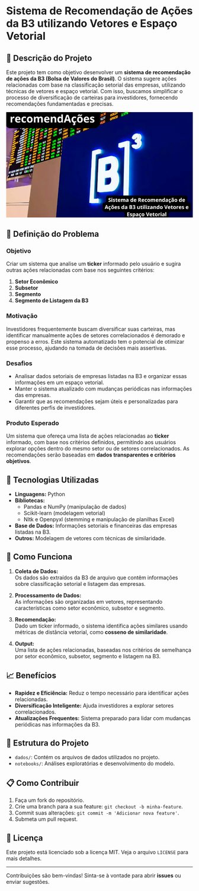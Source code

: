 # Sistema de Recomendação de Ações da B3 utilizando Vetores e Espaço Vetorial

## 📘 Descrição do Projeto

Este projeto tem como objetivo desenvolver um **sistema de recomendação de ações da B3 (Bolsa de Valores do Brasil)**. O sistema sugere ações relacionadas com base na classificação setorial das empresas, utilizando técnicas de vetores e espaço vetorial. Com isso, buscamos simplificar o processo de diversificação de carteiras para investidores, fornecendo recomendações fundamentadas e precisas.

![RecomendAções](imagens/recomendAcoes.png)

## 🚩 Definição do Problema

### Objetivo

Criar um sistema que analise um **ticker** informado pelo usuário e sugira outras ações relacionadas com base nos seguintes critérios:

1. **Setor Econômico**  
2. **Subsetor**  
3. **Segmento**  
4. **Segmento de Listagem da B3**

### Motivação

Investidores frequentemente buscam diversificar suas carteiras, mas identificar manualmente ações de setores correlacionados é demorado e propenso a erros. Este sistema automatizado tem o potencial de otimizar esse processo, ajudando na tomada de decisões mais assertivas.

### Desafios

- Analisar dados setoriais de empresas listadas na B3 e organizar essas informações em um espaço vetorial.
- Manter o sistema atualizado com mudanças periódicas nas informações das empresas.
- Garantir que as recomendações sejam úteis e personalizadas para diferentes perfis de investidores.

### Produto Esperado

Um sistema que ofereça uma lista de ações relacionadas ao **ticker** informado, com base nos critérios definidos, permitindo aos usuários explorar opções dentro do mesmo setor ou de setores correlacionados. As recomendações serão baseadas em **dados transparentes e critérios objetivos**.

## 🔧 Tecnologias Utilizadas

- **Linguagens:** Python  
- **Bibliotecas:**  
  - Pandas e NumPy (manipulação de dados)  
  - Scikit-learn (modelagem vetorial)  
  - Nltk e Openpyxl (stemming e manipulação de planilhas Excel)  
- **Base de Dados:** Informações setoriais e financeiras das empresas listadas na B3.  
- **Outros:** Modelagem de vetores com técnicas de similaridade.

## 🚀 Como Funciona

1. **Coleta de Dados:**  
   Os dados são extraídos da B3 de arquivo que contêm informações sobre classificação setorial e listagem das empresas.  

2. **Processamento de Dados:**  
   As informações são organizadas em vetores, representando características como setor econômico, subsetor e segmento.  

3. **Recomendação:**  
   Dado um ticker informado, o sistema identifica ações similares usando métricas de distância vetorial, como **cosseno de similaridade**.  

4. **Output:**  
   Uma lista de ações relacionadas, baseadas nos critérios de semelhança por setor econômico, subsetor, segmento e listagem na B3.  

## 📈 Benefícios

- **Rapidez e Eficiência:** Reduz o tempo necessário para identificar ações relacionadas.  
- **Diversificação Inteligente:** Ajuda investidores a explorar setores correlacionados.  
- **Atualizações Frequentes:** Sistema preparado para lidar com mudanças periódicas nas informações da B3.  

## 📂 Estrutura do Projeto

- `dados/`: Contém os arquivos de dados utilizados no projeto.  
- `notebooks/`: Análises exploratórias e desenvolvimento do modelo.  

## 📋 Como Contribuir

1. Faça um fork do repositório.  
2. Crie uma branch para a sua feature: `git checkout -b minha-feature`.  
3. Commit suas alterações: `git commit -m 'Adicionar nova feature'`.  
4. Submeta um pull request.  

## 📜 Licença

Este projeto está licenciado sob a licença MIT. Veja o arquivo `LICENSE` para mais detalhes.

---

Contribuições são bem-vindas! Sinta-se à vontade para abrir **issues** ou enviar sugestões.  


